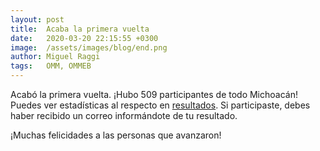 ```yaml
---
layout: post
title:  Acaba la primera vuelta
date:   2020-03-20 22:15:55 +0300
image:  /assets/images/blog/end.png
author: Miguel Raggi
tags:   OMM, OMMEB
---
```


Acabó la primera vuelta. ¡Hubo 509 participantes de todo Michoacán! Puedes ver estadísticas al respecto en [resultados](resultados). Si participaste, debes haber recibido un correo informándote de tu resultado.

¡Muchas felicidades a las personas que avanzaron!
